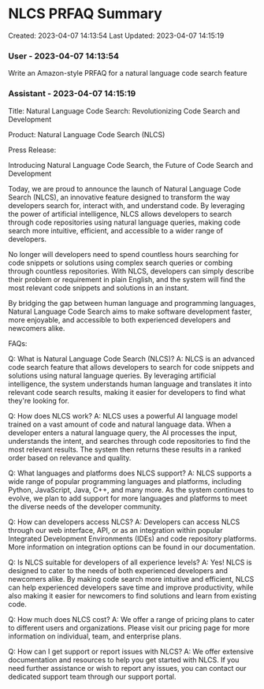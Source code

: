 # NLCS PRFAQ Summary

Created: 2023-04-07 14:13:54
Last Updated: 2023-04-07 14:15:19

### User - 2023-04-07 14:13:54

Write an Amazon-style PRFAQ for a natural language code search feature

### Assistant - 2023-04-07 14:15:19

Title: Natural Language Code Search: Revolutionizing Code Search and Development

Product: Natural Language Code Search (NLCS)

Press Release:

Introducing Natural Language Code Search, the Future of Code Search and Development

Today, we are proud to announce the launch of Natural Language Code Search (NLCS), an innovative feature designed to transform the way developers search for, interact with, and understand code. By leveraging the power of artificial intelligence, NLCS allows developers to search through code repositories using natural language queries, making code search more intuitive, efficient, and accessible to a wider range of developers.

No longer will developers need to spend countless hours searching for code snippets or solutions using complex search queries or combing through countless repositories. With NLCS, developers can simply describe their problem or requirement in plain English, and the system will find the most relevant code snippets and solutions in an instant.

By bridging the gap between human language and programming languages, Natural Language Code Search aims to make software development faster, more enjoyable, and accessible to both experienced developers and newcomers alike.

FAQs:

Q: What is Natural Language Code Search (NLCS)?
A: NLCS is an advanced code search feature that allows developers to search for code snippets and solutions using natural language queries. By leveraging artificial intelligence, the system understands human language and translates it into relevant code search results, making it easier for developers to find what they're looking for.

Q: How does NLCS work?
A: NLCS uses a powerful AI language model trained on a vast amount of code and natural language data. When a developer enters a natural language query, the AI processes the input, understands the intent, and searches through code repositories to find the most relevant results. The system then returns these results in a ranked order based on relevance and quality.

Q: What languages and platforms does NLCS support?
A: NLCS supports a wide range of popular programming languages and platforms, including Python, JavaScript, Java, C++, and many more. As the system continues to evolve, we plan to add support for more languages and platforms to meet the diverse needs of the developer community.

Q: How can developers access NLCS?
A: Developers can access NLCS through our web interface, API, or as an integration within popular Integrated Development Environments (IDEs) and code repository platforms. More information on integration options can be found in our documentation.

Q: Is NLCS suitable for developers of all experience levels?
A: Yes! NLCS is designed to cater to the needs of both experienced developers and newcomers alike. By making code search more intuitive and efficient, NLCS can help experienced developers save time and improve productivity, while also making it easier for newcomers to find solutions and learn from existing code.

Q: How much does NLCS cost?
A: We offer a range of pricing plans to cater to different users and organizations. Please visit our pricing page for more information on individual, team, and enterprise plans.

Q: How can I get support or report issues with NLCS?
A: We offer extensive documentation and resources to help you get started with NLCS. If you need further assistance or wish to report any issues, you can contact our dedicated support team through our support portal.


